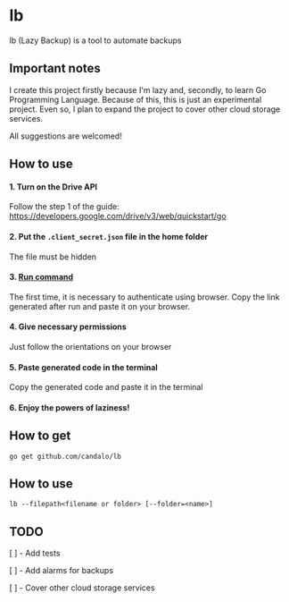 # lb
lb (Lazy Backup) is a tool to automate backups

## Important notes

I create this project firstly because I'm lazy and, secondly, to learn Go Programming Language. Because of this, this is just an experimental project.
Even so, I plan to expand the project to cover other cloud storage services.

All suggestions are welcomed!

## How to use

#### 1. Turn on the Drive API
Follow the step 1 of the guide: https://developers.google.com/drive/v3/web/quickstart/go

#### 2. Put the `.client_secret.json` file in the home folder
The file must be hidden

#### 3. [Run command](#howtouse)
The first time, it is necessary to authenticate using browser. Copy the link generated after run and paste it on your browser.

#### 4. Give necessary permissions
Just follow the orientations on your browser

#### 5. Paste generated code in the terminal
Copy the generated code and paste it in the terminal

#### 6. Enjoy the powers of laziness!

## How to get

`go get github.com/candalo/lb`

## <a name="howtouse"></a>How to use

`lb --filepath<filename or folder> [--folder=<name>]`

## TODO

[ ] - Add tests

[ ] - Add alarms for backups

[ ] - Cover other cloud storage services
